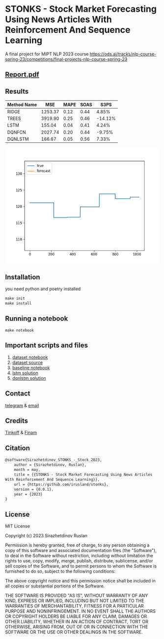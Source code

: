 # STONKS - Stock Market Forecasting Using News Articles With Reinforcement And Sequence Learning

A final project for MIPT NLP 2023
course https://ods.ai/tracks/nlp-course-spring-23/competitions/final-projects-nlp-course-spring-23

## [Report.pdf](report.pdf)

## Results

| Method Name | MSE     | MAPE | SOAS | S3PS    |
|-------------|---------|------|------|---------|
| RIDGE       | 1253.37 | 0.12 | 0.44 | 4.85%   |
| TREES       | 3919.90 | 0.25 | 0.46 | -14.12% |
| LSTM        | 155.04  | 0.04 | 0.41 | 4.24%   |
| DQNFCN      | 2027.74 | 0.20 | 0.44 | -9.75%  |
| DQNLSTM     | 166.67  | 0.05 | 0.56 | 7.33%   |

![preview](animation.gif)

## Installation

you need python and poetry installed

```shell
make init
make install
```

## Running a notebook

```shell
make notebook
```

## Important scripts and files

1. [dataset notebook](notebooks/dataset.ipynb)
1. [dataset source](data%2Fnews_stocks.csv)
1. [baseline notebook](notebooks/baseline.ipynb)
1. [lstm solution](notebooks%2Fmoods_lstm.ipynb)
1. [dqnlstm solution](notebooks%2Flstm-gym-embeddings.ipynb)

## Contact

[telegram](https://t.me/irusland) & [email](mailto:irusland@icoud.com)

## Credits

[Tinkoff](https://www.tinkoff.ru) &
[Finam](https://www.finam.ru)

## Citation

```
@software{Sirazhetdinov_STONKS_-_Stock_2023,
    author = {Sirazhetdinov, Ruslan},
    month = may,
    title = {{STONKS - Stock Market Forecasting Using News Articles With Reinforcement And Sequence Learning}},
    url = {https://github.com/irusland/stonks},
    version = {0.0.1},
    year = {2023}
}
```

## License

MIT License

Copyright (c) 2023 Sirazhetdinov Ruslan

Permission is hereby granted, free of charge, to any person obtaining a copy
of this software and associated documentation files (the "Software"), to deal
in the Software without restriction, including without limitation the rights
to use, copy, modify, merge, publish, distribute, sublicense, and/or sell
copies of the Software, and to permit persons to whom the Software is
furnished to do so, subject to the following conditions:

The above copyright notice and this permission notice shall be included in all
copies or substantial portions of the Software.

THE SOFTWARE IS PROVIDED "AS IS", WITHOUT WARRANTY OF ANY KIND, EXPRESS OR
IMPLIED, INCLUDING BUT NOT LIMITED TO THE WARRANTIES OF MERCHANTABILITY,
FITNESS FOR A PARTICULAR PURPOSE AND NONINFRINGEMENT. IN NO EVENT SHALL THE
AUTHORS OR COPYRIGHT HOLDERS BE LIABLE FOR ANY CLAIM, DAMAGES OR OTHER
LIABILITY, WHETHER IN AN ACTION OF CONTRACT, TORT OR OTHERWISE, ARISING FROM,
OUT OF OR IN CONNECTION WITH THE SOFTWARE OR THE USE OR OTHER DEALINGS IN THE
SOFTWARE.
